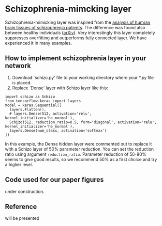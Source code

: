 # Schizophrenia-mimcking layer
Schizophrenia-mimicking layer was inspired from the [analysis of humran brain tissues of schizophrenia patients](https://www.nature.com/articles/s41398-019-0427-4). The difference was found also between healthy individuals ([arXiv](https://arxiv.org/abs/2007.00212)). Very interestingly this layer completely suppresses overfitting and outperforms fully connected layer. We have experienced it in many examples.

## How to implement schizophrenia layer in your network
1. Download 'schizo.py' file to your working directory where your *.py file is placed.
2. Replace 'Dense' layer with Schizo layer like this: 
```
import schizo as Schizo
from tensorflow.keras import layers
model = keras.Sequential([
  layers.Flatten(),
  # layers.Dense(512, activation='relu', kernel_initializer='he_normal'),
  Schizo(512, reduction_ratio=0.5, form='diagonal', activation='relu', kernel_initializer='he_normal'),
  layers.Dense(num_class, activation='softmax')
])
```
In this example, the Dense hidden layer were commented out to replace it with a Schizo layer of 50% parameter reduction. You can set the reduction ratio using argument `reduction_ratio`. Parameter reduction of 50-80% seems to give good results, so we recommend 50% as a first choice and try a higher level. 

## Code used for our paper figures
under construction.

## Reference
will be presented
